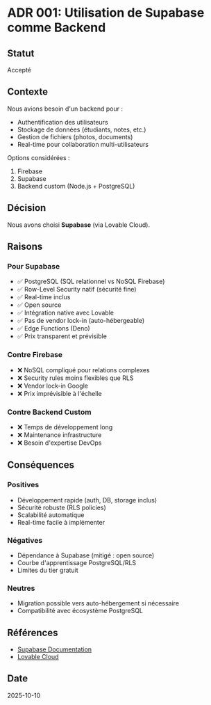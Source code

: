 # ADR 001: Utilisation de Supabase comme Backend

## Statut
Accepté

## Contexte
Nous avions besoin d'un backend pour :
- Authentification des utilisateurs
- Stockage de données (étudiants, notes, etc.)
- Gestion de fichiers (photos, documents)
- Real-time pour collaboration multi-utilisateurs

Options considérées :
1. Firebase
2. Supabase
3. Backend custom (Node.js + PostgreSQL)

## Décision
Nous avons choisi **Supabase** (via Lovable Cloud).

## Raisons

### Pour Supabase
- ✅ PostgreSQL (SQL relationnel vs NoSQL Firebase)
- ✅ Row-Level Security natif (sécurité fine)
- ✅ Real-time inclus
- ✅ Open source
- ✅ Intégration native avec Lovable
- ✅ Pas de vendor lock-in (auto-hébergeable)
- ✅ Edge Functions (Deno)
- ✅ Prix transparent et prévisible

### Contre Firebase
- ❌ NoSQL compliqué pour relations complexes
- ❌ Security rules moins flexibles que RLS
- ❌ Vendor lock-in Google
- ❌ Prix imprévisible à l'échelle

### Contre Backend Custom
- ❌ Temps de développement long
- ❌ Maintenance infrastructure
- ❌ Besoin d'expertise DevOps

## Conséquences

### Positives
- Développement rapide (auth, DB, storage inclus)
- Sécurité robuste (RLS policies)
- Scalabilité automatique
- Real-time facile à implémenter

### Négatives
- Dépendance à Supabase (mitigé : open source)
- Courbe d'apprentissage PostgreSQL/RLS
- Limites du tier gratuit

### Neutres
- Migration possible vers auto-hébergement si nécessaire
- Compatibilité avec écosystème PostgreSQL

## Références
- [Supabase Documentation](https://supabase.com/docs)
- [Lovable Cloud](https://docs.lovable.dev/features/cloud)

## Date
2025-10-10
